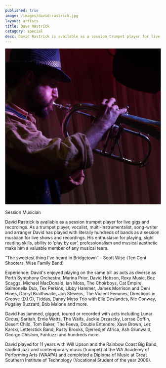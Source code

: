 ```yaml
---
published: true
image: /images/david-rastrick.jpg
layout: artists
title: Dave Rastrick
category: special
desc: David Rastrick is available as a session trumpet player for live gigs and recordings.
---
```


![David Rastrick](/images/david-rastrick.jpg)

Session Musician

David Rastrick is available as a session trumpet player for live gigs and recordings.  As a trumpet player, vocalist, multi-instrumentalist, song-writer and arranger David has played with literally hundreds of bands as a session musician for live shows and recordings.  His enthusiasm for playing, sight reading skills, ability to ‘play by ear’, professionalism and musical aesthetic make him a valuable member of any musical team. 

“The sweetest thing I’ve heard in Bridgetown” – Scott Wise (Ten Cent Shooters, Wise Family Band)

Experience: David's enjoyed playing on the same bill as acts as diverse as Perth Symphony Orchestra, Marina Prior, David Hobson, Roxy Music, Boz Scaggs, Michael MacDonald, Ian Moss, The Choirboys, Cat Empire, Salmonella Dub, Tex Perkins, Libby Hammer, James Morrison and Deni Hines, Darryl Braithwaite, Jon Stevens, The Violent Femmes, Directions in Groove (D.I.G), Tiddas, Danny Moss Trio with Elle Deslandes, Nic Conway, Pugsley Buzzard, Bob Malone and more.  

David has jammed, gigged, toured or recorded with acts including Lunar Circus, Saritah, Ernie Watts, The Waifs, Jackie Orzascky, Lorrae Coffin, Desert Child, Tom Baker, The Feeva, Double Entendre, Xave Brown, Lez Karski, Letterstick Band, Rusty Brooks, Djerredjef Africa, Ash Grunwald, George Chislom, Fantuzzi and hundreds more.  

David played for 11 years with Will Upson and the Rainbow Coast Big Band, studied jazz and contemporary music (trumpet) at the WA Academy of Performing Arts (WAAPA) and completed a Diploma of Music at Great Southern Institute of Technology (Vocational Student of the year 2009).